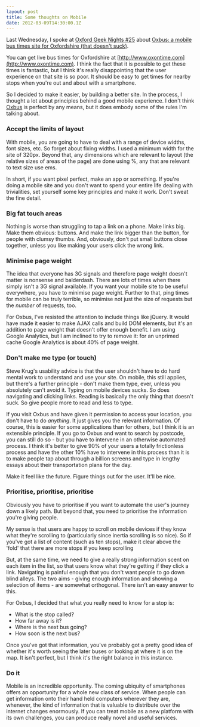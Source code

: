 ```yaml
---
layout: post
title: Some thoughts on Mobile
date: 2012-03-09T14:30:00.1Z
---
```


Last Wednesday, I spoke at [Oxford Geek Nights #25](http://oxford.geeknights.net/2012/feb-29th/) about [Oxbus: a mobile bus times site for Oxfordshire (that doesn't suck)](http://www.oxbus.co.uk).

You can get live bus times for Oxfordshire at [http://www.oxontime.com](http://www.oxontime.com). I think the fact that it is possible to get these times is fantastic, but I think it's really disappointing that the user experience on that site is so poor. It should be easy to get times for nearby stops when you're out and about with a smartphone.

So I decided to make it easier, by building a better site. In the process, I thought a lot about principles behind a good mobile experience. I don't think [Oxbus](http://www.oxbus.co.uk) is perfect by any means, but it does embody some of the rules I'm talking about.

### Accept the limits of layout ###
With mobile, you are going to have to deal with a range of device widths, font sizes, etc. So forget about fixing widths. I used a minimum width for the site of 320px. Beyond that, any dimensions which are relevant to layout (the relative sizes of areas of the page) are done using %, any that are relevant to text size use ems.

In short, if you want pixel perfect, make an app or something. If you're doing a mobile site and you don't want to spend your entire life dealing with trivialities, set yourself some key principles and make it work. Don't sweat the fine detail.

### Big fat touch areas ###
Nothing is worse than struggling to tap a link on a phone. Make links big. Make them obvious: buttons. And make the link bigger than the button, for people with clumsy thumbs. And, obviously, don't put small buttons close together, unless you like making your users click the wrong link.

### Minimise page weight ###
The idea that everyone has 3G signals and therefore page weight doesn't matter is nonsense and balderdash. There are lots of times when there simply isn't a 3G signal available. If you want your mobile site to be useful everywhere, you have to minimise page weight. Further to that, ping times for mobile can be truly terrible, so minimise not just the size of requests but the *number* of requests, too.

For Oxbus, I've resisted the attention to include things like jQuery. It would have made it easier to make AJAX calls and build DOM elements, but it's an addition to page weight that doesn't offer enough benefit. I am using Google Analytics, but I am inclined to try to remove it: for an unprimed cache Google Analytics is about 40% of page weight.

### Don't make me type (or touch) ###
Steve Krug's usability advice is that the user shouldn't have to do hard mental work to understand and use your site. On mobile, this still applies, but there's a further principle - don't make them type, ever, unless you absolutely can't avoid it. Typing on mobile devices sucks. So does navigating and clicking links. Reading is basically the only thing that doesn't suck. So give people more to read and less to type.

If you visit Oxbus and have given it permission to access your location, you don't have to do *anything*. It just gives you the relevant information. Of course, this is easier for some applications than for others, but I think it is an extensible principle. If you go to Oxbus and want to search by postcode, you can still do so - but you have to intervene in an otherwise automated process. I think it's better to give 90% of your users a totally frictionless process and have the other 10% have to intervene in this process than it is to make people tap about through a billion screens and type in lengthy essays about their transportation plans for the day.

Make it feel like the future. Figure things out for the user. It'll be nice.

### Prioritise, prioritise, prioritise ###
Obviously you have to prioritise if you want to automate the user's journey down a likely path. But beyond that, you need to prioritise the information you're giving people.

My sense is that users are happy to scroll on mobile devices if they know what they're scrolling to (particularly since inertia scrolling is so nice). So if you've got a list of content (such as ten stops), make it clear above the 'fold' that there are more stops if you keep scrolling

But, at the same time, we need to give a really strong information scent on each item in the list, so that users know what they're getting if they click a link. Navigating is painful enough that you don't want people to go down blind alleys. The two aims - giving enough information and showing a selection of items - are somewhat orthogonal. There isn't an easy answer to this. 

For Oxbus, I decided that what you really need to know for a stop is:

* What is the stop called?
* How far away is it?
* Where is the next bus going?
* How soon is the next bus?

Once you've got that information, you've probably got a pretty good idea of whether it's worth seeing the later buses or looking at where it is on the map. It isn't perfect, but I think it's the right balance in this instance.

### Do it ###
Mobile is an incredible opportunity. The coming ubiquity of smartphones offers an opportunity for a whole new class of service. When people can get information onto their hand held computers wherever they are, whenever, the kind of information that is valuable to distribute over the internet changes enormously. If you can treat mobile as a new platform with its own challenges, you can produce really novel and useful services.